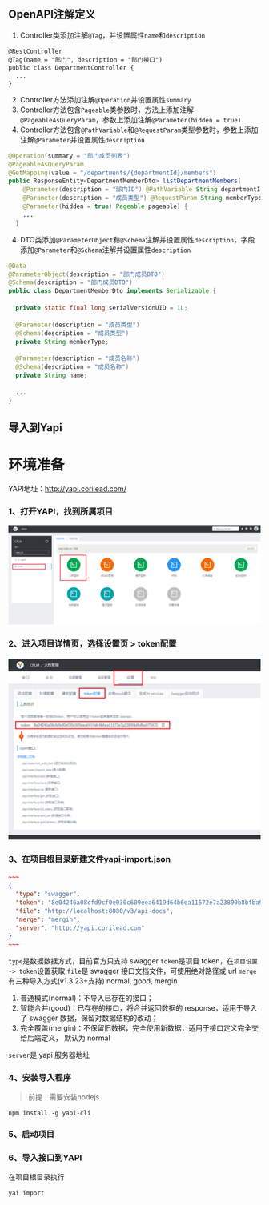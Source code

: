 ## OpenAPI注解定义
1. Controller类添加注解`@Tag`，并设置属性`name`和`description`
```
@RestController
@Tag(name = "部门", description = "部门接口")
public class DepartmentController {
  ...
}
```
2. Controller方法添加注解`@Operation`并设置属性`summary`
3.  Controller方法包含`Pageable`类参数时，方法上添加注解`@PageableAsQueryParam`，参数上添加注解`@Parameter(hidden = true) `
4. Controller方法包含`@PathVariable`和`@RequestParam`类型参数时，参数上添加注解`@Parameter`并设置属性`description`
```java
@Operation(summary = "部门成员列表")
@PageableAsQueryParam
@GetMapping(value = "/departments/{departmentId}/members")
public ResponseEntity<DepartmentMemberDto> listDepartmentMembers(
    @Parameter(description = "部门ID") @PathVariable String departmentId, 
    @Parameter(description = "成员类型") @RequestParam String memberType, 
    @Parameter(hidden = true) Pageable pageable) {
    ...
  }
```
4. DTO类添加`@ParameterObject`和`@Schema`注解并设置属性`description`，字段添加`@Parameter`和`@Schema`注解并设置属性`description`
```java
@Data
@ParameterObject(description = "部门成员DTO")
@Schema(description = "部门成员DTO")
public class DepartmentMemberDto implements Serializable {

  private static final long serialVersionUID = 1L;

  @Parameter(description = "成员类型")
  @Schema(description = "成员类型")
  private String memberType;

  @Parameter(description = "成员名称")
  @Schema(description = "成员名称")
  private String name;
  
  ...
}
```
## 导入到Yapi
# 环境准备
YAPI地址：http://yapi.corilead.com/
### 1、打开YAPI，找到所属项目
![](images/screenshot_1618228514698.png)
### 2、进入项目详情页，选择设置页 > token配置
![](images/screenshot_1618228609124.png)
### 3、在项目根目录新建文件yapi-import.json
```json
~~~
{
  "type": "swagger",
  "token": "8e04246a08cfd9cf0e030c609eea6419d64b6ea11672e7a23890b8bfba975435",
  "file": "http://localhost:8080/v3/api-docs",
  "merge": "mergin",
  "server": "http://yapi.corilead.com"
}
~~~
```
`type`是数据数据方式，目前官方只支持 swagger
`token`是项目 token，在`项目设置 -> token`设置获取
`file`是 swagger 接口文档文件，可使用绝对路径或 url
`merge`有三种导入方式(v1.3.23+支持) normal, good, mergin

1.  普通模式(normal)：不导入已存在的接口；
2.  智能合并(good)：已存在的接口，将合并返回数据的 response，适用于导入了 swagger 数据，保留对数据结构的改动；
3.  完全覆盖(mergin)：不保留旧数据，完全使用新数据，适用于接口定义完全交给后端定义， 默认为 normal

`server`是 yapi 服务器地址
### 4、安装导入程序
> 前提：需要安装nodejs
```
npm install -g yapi-cli
```
### 5、启动项目
### 6、导入接口到YAPI
在项目根目录执行
```
yai import
```